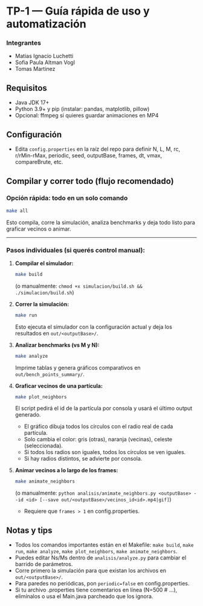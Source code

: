 
# TP-1 — Guía rápida de uso y automatización
### Integrantes
- Matias Ignacio Luchetti
- Sofia Paula Altman Vogl
- Tomas Martinez

## Requisitos
- Java JDK 17+
- Python 3.9+ y pip (instalar: pandas, matplotlib, pillow)
- Opcional: ffmpeg si quieres guardar animaciones en MP4

## Configuración
- Edita `config.properties` en la raíz del repo para definir N, L, M, rc, r/rMin-rMax, periodic, seed, outputBase, frames, dt, vmax, compareBrute, etc.


## Compilar y correr todo (flujo recomendado)

### Opción rápida: todo en un solo comando
```sh
make all
```
Esto compila, corre la simulación, analiza benchmarks y deja todo listo para graficar vecinos o animar.

---

### Pasos individuales (si querés control manual):

1. **Compilar el simulador:**
   ```sh
   make build
   ```
   (o manualmente: `chmod +x simulacion/build.sh && ./simulacion/build.sh`)

2. **Correr la simulación:**
   ```sh
   make run
   ```
   Esto ejecuta el simulador con la configuración actual y deja los resultados en `out/<outputBase>/`.

3. **Analizar benchmarks (vs M y N):**
   ```sh
   make analyze
   ```
   Imprime tablas y genera gráficos comparativos en `out/bench_points_summary/`.

4. **Graficar vecinos de una partícula:**
   ```sh
   make plot_neighbors
   ```
   El script pedirá el id de la partícula por consola y usará el último output generado.
   - El gráfico dibuja todos los círculos con el radio real de cada partícula.
   - Solo cambia el color: gris (otras), naranja (vecinas), celeste (seleccionada).
   - Si todos los radios son iguales, todos los círculos se ven iguales.
   - Si hay radios distintos, se advierte por consola.

5. **Animar vecinos a lo largo de los frames:**
   ```sh
   make animate_neighbors
   ```
   (o manualmente: `python analisis/animate_neighbors.py <outputBase> --id <id> [--save out/<outputBase>/vecinos_id<id>.mp4|gif]`)
   - Requiere que `frames > 1` en config.properties.

## Notas y tips
- Todos los comandos importantes están en el Makefile: `make build`, `make run`, `make analyze`, `make plot_neighbors`, `make animate_neighbors`.
- Puedes editar Ns/Ms dentro de `analisis/analyze.py` para cambiar el barrido de parámetros.
- Corre primero la simulación para que existan los archivos en `out/<outputBase>/`.
- Para paredes no periódicas, pon `periodic=false` en config.properties.
- Si tu archivo .properties tiene comentarios en línea (N=500 # ...), elimínalos o usa el Main.java parcheado que los ignora.
